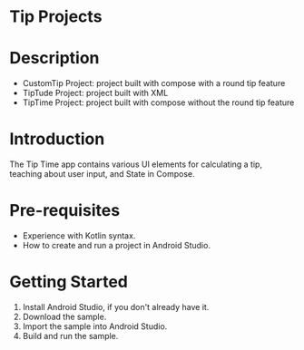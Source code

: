 # Tip Projects

# Description
- CustomTip Project: project built with compose with a round tip feature
- TipTude Project: project built with XML
- TipTime Project: project built with compose without the round tip feature

# Introduction
The Tip Time app contains various UI elements for calculating a tip, teaching about user input, and State in Compose.

# Pre-requisites
- Experience with Kotlin syntax.
- How to create and run a project in Android Studio.

# Getting Started
1. Install Android Studio, if you don't already have it.
2. Download the sample.
3. Import the sample into Android Studio.
4. Build and run the sample.
